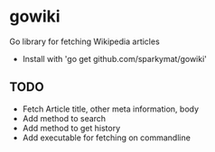 gowiki
======

Go library for fetching Wikipedia articles

* Install with 'go get github.com/sparkymat/gowiki'

TODO
----
* Fetch Article title, other meta information, body
* Add method to search
* Add method to get history
* Add executable for fetching on commandline
